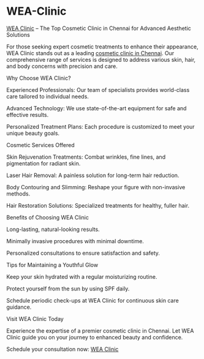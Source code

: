# WEA-Clinic

[WEA Clinic]([url](https://weaclinic.com/best-skin-care-clinic-in-chennai/)) – The Top Cosmetic Clinic in Chennai for Advanced Aesthetic Solutions

For those seeking expert cosmetic treatments to enhance their appearance, WEA Clinic stands out as a leading [cosmetic clinic in Chennai]([url](https://weaclinic.com/best-skin-care-clinic-in-chennai/)). Our comprehensive range of services is designed to address various skin, hair, and body concerns with precision and care.

Why Choose WEA Clinic?

Experienced Professionals: Our team of specialists provides world-class care tailored to individual needs.

Advanced Technology: We use state-of-the-art equipment for safe and effective results.

Personalized Treatment Plans: Each procedure is customized to meet your unique beauty goals.

Cosmetic Services Offered

Skin Rejuvenation Treatments: Combat wrinkles, fine lines, and pigmentation for radiant skin.

Laser Hair Removal: A painless solution for long-term hair reduction.

Body Contouring and Slimming: Reshape your figure with non-invasive methods.

Hair Restoration Solutions: Specialized treatments for healthy, fuller hair.

Benefits of Choosing WEA Clinic

Long-lasting, natural-looking results.

Minimally invasive procedures with minimal downtime.

Personalized consultations to ensure satisfaction and safety.

Tips for Maintaining a Youthful Glow

Keep your skin hydrated with a regular moisturizing routine.

Protect yourself from the sun by using SPF daily.

Schedule periodic check-ups at WEA Clinic for continuous skin care guidance.

Visit WEA Clinic Today

Experience the expertise of a premier cosmetic clinic in Chennai. Let WEA Clinic guide you on your journey to enhanced beauty and confidence.

Schedule your consultation now: [WEA Clinic]([url](https://weaclinic.com/best-skin-care-clinic-in-chennai/))

